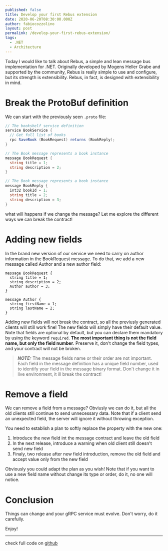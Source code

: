 ```yaml
---
published: false
title: Develop your first Rebus extension
date: 2020-06-20T08:30:00.000Z
author: fabiocozzolino
layout: post
permalink: /develop-your-first-rebus-extension/
tags:
  - .NET
  - Architecture
---
```

Today I would like to talk about Rebus, a simple and lean message bus implementation for .NET. Originally developed by Mogens Heller Grabe and supported by the community, Rebus is really simple to use and configure, but its strength is extensibility. Rebus, in fact, is designed with extensibility in mind. 


# Break the ProtoBuf definition
We can start with the previously seen `.proto` file:
``` csharp
// The bookshelf service definition
service BookService {
  // Get full list of books
  rpc SaveBook (BookRequest) returns (BookReply);
}

// The Book message represents a book instance
message BookRequest {
  string title = 1;
  string description = 2;
}

// The Book message represents a book instance
message BookReply {
  int32 bookId = 1;
  string title = 2;
  string description = 3;
}
```

what will happens if we change the message? Let me explore the different ways we can break the contract!

# Adding new fields
In the brand new version of our service we need to carry on author information in the BookRequest message. To do that, we add a new message called Author and a new author field:

```
message BookRequest {
  string title = 1;
  string description = 2;
  Author author = 3;
}

message Author {
  string firstName = 1;
  string lastName = 2;
}
```

Adding new fields will not break the contract, so all the previusly generated clients will still work fine! The new fields will simply have their default value. Note that fields are optional by default, but you can declare them mandatory by using the keyword `required`.
**The most important thing is not the field name, but only the field number**. Preserve it, don't change the field types, and your contract will not be broken.

> **_NOTE:_** The message fields name or their order are not important. Each field in the message definition has a unique field number, used to identify your field in the message binary format. Don't change it in live environment, it ill break the contract!

# Remove a field
We can remove a field from a message? Obviusly we can do it, but all the old clients still continue to send unnecessary data. Note that if a client send an unexpected field, the server will ignore it without throwing exception.

You need to establish a plan to softly replace the property with the new one:
1. Introduce the new field int the message contract and leave the old field
2. In the next release, introduce a warning when old client still doesn't send new field
3. Finaly, two release after new field introduction, remove the old field and accept value only from the new field

Obviously you could adapt the plan as you wish!
Note that if you want to use a new field name without change its type or order, do it, no one will notice.

# Conclusion
Things can change and your gRPC service must evolve. Don't worry, do it carefully.

Enjoy!

--------
check full code on [github](https://github.com/fabiocozzolino/samples/tree/master/BookshelfService)
